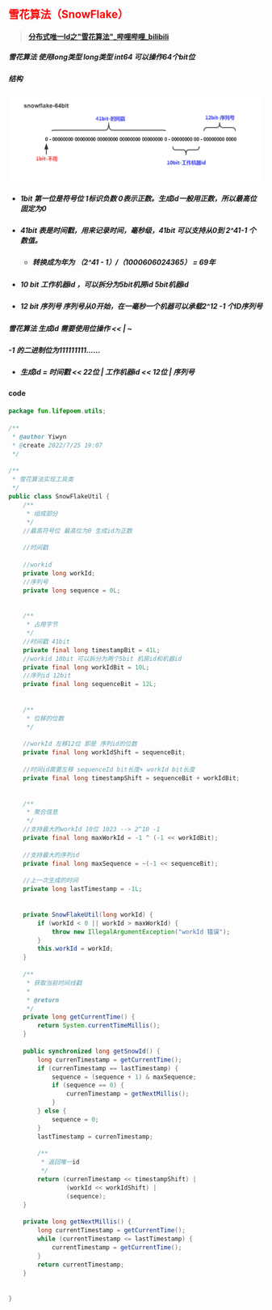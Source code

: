 ## <font color='red'>雪花算法（SnowFlake）</font>



> #### [分布式唯一Id之"雪花算法"_哔哩哔哩_bilibili](https://www.bilibili.com/video/BV1q3411k7Nc)





##### 雪花算法 使用long类型  long类型 int64 可以操作64个bit位



##### 结构

![img](%E9%9B%AA%E8%8A%B1%E7%AE%97%E6%B3%95SnowFlake.assets/13382703-b64e38457ddd13e2.jpg)



- ##### 1bit 第一位是符号位 1标识负数 0表示正数。生成id一般用正数，所以最高位固定为0

- ##### 41bit 表是时间戳，用来记录时间，毫秒级，41bit 可以支持从0到 2^41-1 个数值。

  - ##### 转换成为年为 （2^41 - 1）/（1000*60*60*24*365） = 69年

- ##### 10 bit 工作机器id ，可以拆分为5bit机房id 5bit机器id 

- ##### 12 bit 序列号 序列号从0开始，在一毫秒一个机器可以承载2^12 -1 个ID序列号





##### 雪花算法 生成id 需要使用位操作  <<  |  ~  



##### -1 的二进制位为111111111……



- ##### 生成id  =  时间戳 << 22位 | 工作机器id << 12位 | 序列号





#### code

```java
package fun.lifepoem.utils;

/**
 * @author Yiwyn
 * @create 2022/7/25 19:07
 */

/**
 * 雪花算法实现工具类
 */
public class SnowFlakeUtil {
    /**
     * 组成部分
     */
    //最高符号位 最高位为0 生成id为正数

    //时间戳

    //workid
    private long workId;
    //序列号
    private long sequence = 0L;


    /**
     * 占用字节
     */
    //时间戳 41bit
    private final long timestampBit = 41L;
    //workid 10bit 可以拆分为两个5bit 机房id和机器id
    private final long workIdBit = 10L;
    //序列id 12bit
    private final long sequenceBit = 12L;


    /**
     * 位移的位数
     */

    //workId 左移12位 即是 序列id的位数
    private final long workIdShift = sequenceBit;

    //时间id需要左移 sequenceId bit长度+ workId bit长度
    private final long timestampShift = sequenceBit + workIdBit;


    /**
     * 聚合信息
     */
    //支持最大的workId 10位 1023 --> 2^10 -1
    private final long maxWorkId = -1 ^ (-1 << workIdBit);

    //支持最大的序列id
    private final long maxSequence = ~(-1 << sequenceBit);

    //上一次生成的时间
    private long lastTimestamp = -1L;


    private SnowFlakeUtil(long workId) {
        if (workId < 0 || workId > maxWorkId) {
            throw new IllegalArgumentException("workId 错误");
        }
        this.workId = workId;
    }

    /**
     * 获取当前时间线戳
     *
     * @return
     */
    private long getCurrentTime() {
        return System.currentTimeMillis();
    }

    public synchronized long getSnowId() {
        long currenTimestamp = getCurrentTime();
        if (currenTimestamp == lastTimestamp) {
            sequence = (sequence + 1) & maxSequence;
            if (sequence == 0) {
                currenTimestamp = getNextMillis();
            }
        } else {
            sequence = 0;
        }
        lastTimestamp = currenTimestamp;

        /**
         * 返回唯一id
         */
        return (currenTimestamp << timestampShift) |
                (workId << workIdShift) |
                (sequence);
    }

    private long getNextMillis() {
        long currentTimestamp = getCurrentTime();
        while (currentTimestamp <= lastTimestamp) {
            currentTimestamp = getCurrentTime();
        }
        return currentTimestamp;
    }


}
```



